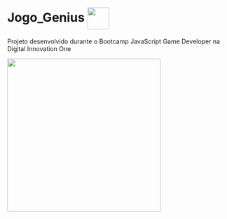 # Jogo_Genius <img align="center" height="50" src="https://user-images.githubusercontent.com/67704261/119539576-b53c3a80-bd62-11eb-94b7-cef6b09fbc43.png" />
Projeto desenvolvido durante o Bootcamp JavaScript Game Developer na Digital Innovation One


<img align="center" height="350" src="https://user-images.githubusercontent.com/67704261/119539410-858d3280-bd62-11eb-8ddd-9b7bd296d70f.png" />


